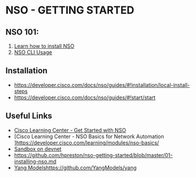 # NSO - GETTING STARTED

## NSO 101:
1. [Learn how to install NSO](01_nso_installation.md)
1. [NSO CLI Usage](02_cli_usage.md)

## Installation
* https://developer.cisco.com/docs/nso/guides/#!installation/local-install-steps
* https://developer.cisco.com/docs/nso/guides/#!start/start

## Useful Links
* [Cisco Learning Center - Get Started with NSO](https://developer.cisco.com/learning/tracks/get_started_with_nso)
* [Cisco Learning Center - NSO Basics for Network Automation ]https://developer.cisco.com/learning/modules/nso-basics/
* [Sandbox on devnet](https://devnetsandbox.cisco.com/RM/Diagram/Index/43964e62-a13c-4929-bde7-a2f68ad6b27c?diagramType=Topology)
* https://github.com/hpreston/nso-getting-started/blob/master/01-installing-nso.md
* [Yang Models](https://github.com/YangModels/yang)https://github.com/YangModels/yang
